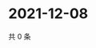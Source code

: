 # 2021-12-08

共 0 条

<!-- BEGIN WEIBO -->
<!-- 最后更新时间 Wed Dec 08 2021 21:20:22 GMT+0800 (China Standard Time) -->

<!-- END WEIBO -->
